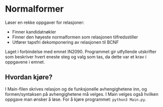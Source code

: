 # Normalformer
Løser en rekke oppgaver for relasjoner:
- Finner kandidatnøkler
- Finner den høyeste normalformen som relasjonen tilfredsstiller
- Utfører tapsfri dekomponering av relasjonen til BCNF

Laget i forbindelse med emnet IN2090. Programmet gir utfyllende utskrifter som beskriver hvert eneste steg og valg som tas, da dette var et krav i oppgavene i emnet.

 ## Hvordan kjøre?
I Main-filen skrives relasjon og de funksjonelle avhengighetene inn, og formen/syntaksen på avhengighetene må velges. I Main velges også hvilken oppgave man ønsker å løse. For å kjøre programmet: `python3 Main.py`.
